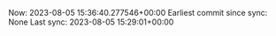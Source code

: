 Now: 2023-08-05 15:36:40.277546+00:00 Earliest commit since sync: None Last sync: 2023-08-05 15:29:01+00:00
